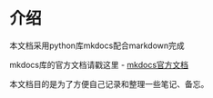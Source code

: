 # 介绍

本文档采用python库mkdocs配合markdown完成  

mkdocs库的官方文档请戳这里 - [mkdocs官方文档](https://www.mkdocs.org/)

本文档目的是为了方便自己记录和整理一些笔记、备忘。

